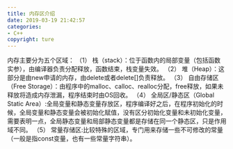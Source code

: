 ```yaml
---
title: 内存区介绍
date: 2019-03-19 21:42:57
categories: 
- C++
copyright: ture
---
```

内存主要分为五个区域：
（1）	栈（stack）：位于函数内的局部变量（包括函数实参），由编译器负责分配释放，函数结束，栈变量失效。
（2）	堆（Heap）：这部分是由new申请的内存，由delete或者delete[]负责释放。
（3）	自由存储区（Free Storage）：由程序中的malloc、calloc、realloc分配，free释放，如果未释放将造成内存泄漏，程序结束时由OS回收。
（4）	全局区/静态区（Global Static Area）:全局变量和静态变量存放区，程序编译好之后，在程序初始化的时候，全局变量和静态变量会被初始化赋值，没有区分初始化变量和未初始化变量，需要表明一点，全局静态变量和局部静态变量都是存储在同一个静态区，只是作用域不同。
（5）	常量存储区:比较特殊的区域，专门用来存储一些不可修改的常量（一般是指const变量，也有一些常量字符串）。


